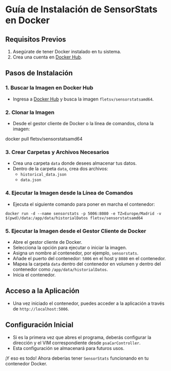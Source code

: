# Guía de Instalación de SensorStats en Docker

## Requisitos Previos

1. Asegúrate de tener Docker instalado en tu sistema.
2. Crea una cuenta en [Docker Hub](https://hub.docker.com).

## Pasos de Instalación

### 1. Buscar la Imagen en Docker Hub

- Ingresa a [Docker Hub](https://hub.docker.com) y busca la imagen `fletsv/sensorstatsamd64`.

### 2. Clonar la Imagen

- Desde el gestor cliente de Docker o la línea de comandos, clona la imagen:


docker pull fletsv/sensorstatsamd64

### 3. Crear Carpetas y Archivos Necesarios

- Crea una carpeta `data` donde desees almacenar tus datos.
- Dentro de la carpeta `data`, crea dos archivos:
  - `historical_data.json`
  - `data.json`

### 4. Ejecutar la Imagen desde la Línea de Comandos

- Ejecuta el siguiente comando para poner en marcha el contenedor:


`docker run -d --name sensorstats -p 5006:8080 -e TZ=Europe/Madrid -v $(pwd)/data:/app/data/historialDatos fletsv/sensorstatsamd64`

### 5. Ejecutar la Imagen desde el Gestor Cliente de Docker

- Abre el gestor cliente de Docker.
- Selecciona la opción para ejecutar o iniciar la imagen.
- Asigna un nombre al contenedor, por ejemplo, `sensorstats`.
- Añade el puerto del contenedor: `5006` en el host y `8080` en el contenedor.
- Mapea la carpeta `data` dentro del contenedor en volumen y dentro del contenedor como `/app/data/historialDatos`.
- Inicia el contenedor.

## Acceso a la Aplicación

- Una vez iniciado el contenedor, puedes acceder a la aplicación a través de `http://localhost:5006`.

## Configuración Inicial

- Si es la primera vez que abres el programa, deberás configurar la dirección y el VIM correspondiente desde `psaCarController`.
- Esta configuración se almacenará para futuros usos.

¡Y eso es todo! Ahora deberías tener `SensorStats` funcionando en tu contenedor Docker.

